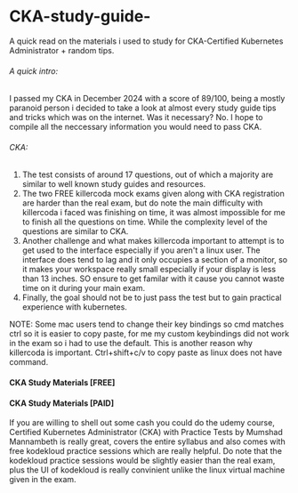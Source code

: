 # CKA-study-guide-
A quick read on the materials i used to study for CKA-Certified Kubernetes Administrator + random tips. 

###### A quick intro:
I passed my CKA in December 2024 with a score of 89/100, being a mostly paranoid person i decided to take a look at almost every study guide tips and tricks which was on the internet. 
Was it necessary? No.
I hope to compile all the neccessary information you would need to pass CKA. 

###### CKA: 
1. The test consists of around 17 questions, out of which a majority are similar to well known study guides and resources.
2. The two FREE killercoda mock exams given along with CKA registration are harder than the real exam, but do note the main difficulty with killercoda i faced was finishing on time, it was almost impossible for me to finish all the questions on time. While the complexity level of the questions are similar to CKA.
3. Another challenge and what makes killercoda important to attempt is to get used to the interface especially if you aren't a linux user. The interface does tend to lag and it only occupies a section of a monitor, so it makes your workspace really small especially if your display is less than 13 inches. SO ensure to get familar with it cause you cannot waste time on it during your main exam.
4. Finally, the goal should not be to just pass the test but to gain practical experience with kubernetes.

NOTE: Some mac users tend to change their key bindings so cmd matches ctrl so it is easier to copy paste, for me my custom keybindings did not work in the exam so i had to use the default. This is another reason why killercoda is important. 
Ctrl+shift+c/v to copy paste as linux does not have command. 

#### CKA Study Materials [FREE]

#### CKA Study Materials [PAID]

If you are willing to shell out some cash you could do the udemy course, Certified Kubernetes Administrator (CKA) with Practice Tests by Mumshad Mannambeth is really great, covers the entire syllabus and also comes with free kodekloud practice sessions which are really helpful. Do note that the kodekloud practice sessions would be slightly easier than the real exam, plus the UI of kodekloud is really convinient unlike the linux virtual machine given in the exam. 
